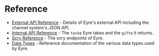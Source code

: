 # Reference

- [External API Reference](./external-api-ref.md) - Details of Eyre's external API including the channel system's JSON API.
- [Internal API Reference](./tasks.md) - The `task`s Eyre takes and the `gift`s it returns.
- [Scry Reference](./scry.md) - The scry endpoints of Eyre.
- [Data Types](./data-types.md) - Reference documentation of the various data types used by Eyre.
